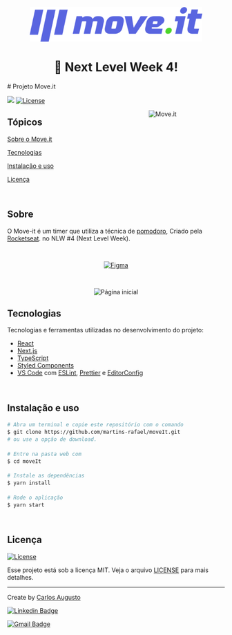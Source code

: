 <div align="center">
<img width="400px" src="https://github.com/coaugusto/moveit/blob/main/public/logo-full.svg"/>
</div>

<div align="center">
  <h1> 🚀 Next Level Week 4! </h1>
</div>
# Projeto Move.it

<p>
  <img src="https://img.shields.io/badge/made%20by-CARLOS%20AUGUSTO-6E40C9?style=flat-square">
  
  <a href="https://opensource.org/licenses/MIT">
    <img alt="License" src="https://img.shields.io/badge/license-MIT-6E40C9?style=flat-square">
  </a>  
</p>

<img align="right" src=".github/icon.svg" width="35%" alt="Move.it">

## Tópicos 

[Sobre o Move.it](#sobre-o-move.it)

[Tecnologias](#tecnologias)

[Instalação e uso](#instalação-e-uso)

[Licença](#licença)

<br>

## Sobre

O Move-it é um timer que utiliza a técnica de [pomodoro](https://pt.wikipedia.org/wiki/T%C3%A9cnica_pomodoro), Criado pela [Rocketseat](https://rocketseat.com.br/). no NLW #4 (Next Level Week).

<br>

<p align="center">
  <a href="https://www.figma.com/file/n9J6604nMGB7Cgt2vEVtWb/Move.it-1.0-Dark-Mode">
    <img alt="Figma" src="https://img.shields.io/badge/figma%20-%236E40C9.svg?&style=for-the-badge&logo=figma&logoColor=white"/>
  </a>
</p>

<br>

<p align="center">
  <img src=".github/cover.png" alt="Página inicial">
</p>

## Tecnologias

Tecnologias e ferramentas utilizadas no desenvolvimento do projeto:

- [React](https://reactjs.org/)
- [Next.js](https://nextjs.org/)
- [TypeScript](https://www.typescriptlang.org/)
- [Styled Components](https://styled-components.com/)
- [VS Code](https://code.visualstudio.com/) com [ESLint](https://eslint.org/), [Prettier](https://prettier.io/) e [EditorConfig](https://editorconfig.org/)

<br>

## Instalação e uso

```bash
# Abra um terminal e copie este repositório com o comando
$ git clone https://github.com/martins-rafael/moveIt.git
# ou use a opção de download.

# Entre na pasta web com 
$ cd moveIt

# Instale as dependências
$ yarn install

# Rode o aplicação
$ yarn start
```

<br>


## Licença
<a href="https://opensource.org/licenses/MIT">
    <img alt="License" src="https://img.shields.io/badge/license-MIT-6E40C9?style=flat-square">
</a>

<br>

Esse projeto está sob a licença MIT. Veja o arquivo [LICENSE](/LICENSE) para mais detalhes.

---

Create by [Carlos Augusto](https://github.com/coaugusto)

[![Linkedin Badge](https://img.shields.io/badge/-Carlos%20Augusto-6E40C9?style=flat-square&logo=Linkedin&logoColor=white&link=https://www.linkedin.com/in/carlos-augusto-ab758121/)](https://www.linkedin.com/in/carlos-augusto-ab758121/) 

[![Gmail Badge](https://img.shields.io/badge/-coaugusto@gmail.com-6E40C9?style=flat-square&logo=Gmail&logoColor=white&link=mailto:coaugusto@gmail.com)](mailto:coaugusto@gmail.com)
